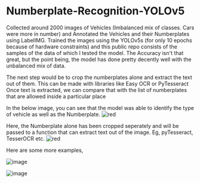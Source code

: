# Numberplate-Recognition-YOLOv5

Collected around 2000 images of Vehicles (Imbalanced mix of classes. Cars were more in number) and Annotated the Vehicles and their Numberplates using LabelIMG.
Trained the images using the YOLOv5s (for only 10 epochs because of hardware constraints) and this public repo consists of the samples of the data of which I tested the model.
The Accuracy isn't that great, but the point being, the model has done pretty decently well with the unbalanced mix of data. 

The next step would be to crop the numberplates alone and extract the text out of them. This can be made with libraries like Easy OCR or PyTesseract 
Once text is extracted, we can compare that with the list of numberplates that are allowed inside a particular place

In the below image, you can see that the model was able to identify the type of vehicle as well as the Numberplate.
![red](https://user-images.githubusercontent.com/20862520/147906666-4aa7f3c0-abc7-4bde-a773-404685f390f7.jpg)

Here, the Numberplate alone has been cropped seperately and will be passed to a function that can extract text out of the image. Eg, pyTesseract, TesserOCR etc.
![red](https://user-images.githubusercontent.com/20862520/147911514-262d3cca-8f0c-4a6e-981b-344904a2739b.jpg)


Here are some more examples,


![image](https://user-images.githubusercontent.com/20862520/147911714-6877ab00-3685-48bb-a1ac-ce5c8e6242ff.png)



![image](https://user-images.githubusercontent.com/20862520/147911825-65256819-915f-41a3-ac1e-e785d6ce07b7.png)



